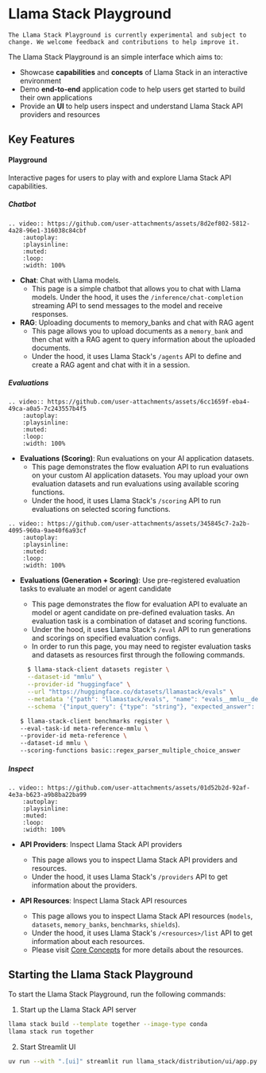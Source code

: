 # Llama Stack Playground

```{note}
The Llama Stack Playground is currently experimental and subject to change. We welcome feedback and contributions to help improve it.
```

The Llama Stack Playground is an simple interface which aims to:
- Showcase **capabilities** and **concepts** of Llama Stack in an interactive environment
- Demo **end-to-end** application code to help users get started to build their own applications
- Provide an **UI** to help users inspect and understand Llama Stack API providers and resources

## Key Features

#### Playground
Interactive pages for users to play with and explore Llama Stack API capabilities.

##### Chatbot
```{eval-rst}
.. video:: https://github.com/user-attachments/assets/8d2ef802-5812-4a28-96e1-316038c84cbf
    :autoplay:
    :playsinline:
    :muted:
    :loop:
    :width: 100%
```
- **Chat**: Chat with Llama models.
  - This page is a simple chatbot that allows you to chat with Llama models. Under the hood, it uses the `/inference/chat-completion` streaming API to send messages to the model and receive responses.
- **RAG**: Uploading documents to memory_banks and chat with RAG agent
  - This page allows you to upload documents as a `memory_bank` and then chat with a RAG agent to query information about the uploaded documents.
  - Under the hood, it uses Llama Stack's `/agents` API to define and create a RAG agent and chat with it in a session.

##### Evaluations
```{eval-rst}
.. video:: https://github.com/user-attachments/assets/6cc1659f-eba4-49ca-a0a5-7c243557b4f5
    :autoplay:
    :playsinline:
    :muted:
    :loop:
    :width: 100%
```
- **Evaluations (Scoring)**: Run evaluations on your AI application datasets.
  - This page demonstrates the flow evaluation API to run evaluations on your custom AI application datasets. You may upload your own evaluation datasets and run evaluations using available scoring functions.
  - Under the hood, it uses Llama Stack's `/scoring` API to run evaluations on selected scoring functions.

```{eval-rst}
.. video:: https://github.com/user-attachments/assets/345845c7-2a2b-4095-960a-9ae40f6a93cf
    :autoplay:
    :playsinline:
    :muted:
    :loop:
    :width: 100%
```
- **Evaluations (Generation + Scoring)**: Use pre-registered evaluation tasks to evaluate an model or agent candidate
  - This page demonstrates the flow for evaluation API to evaluate an model or agent candidate on pre-defined evaluation tasks. An evaluation task is a combination of dataset and scoring functions.
  - Under the hood, it uses Llama Stack's `/eval` API to run generations and scorings on specified evaluation configs.
  - In order to run this page, you may need to register evaluation tasks and datasets as resources first through the following commands.
  ```bash
    $ llama-stack-client datasets register \
    --dataset-id "mmlu" \
    --provider-id "huggingface" \
    --url "https://huggingface.co/datasets/llamastack/evals" \
    --metadata '{"path": "llamastack/evals", "name": "evals__mmlu__details", "split": "train"}' \
    --schema '{"input_query": {"type": "string"}, "expected_answer": {"type": "string"}, "chat_completion_input": {"type": "string"}}'
    ```

    ```bash
    $ llama-stack-client benchmarks register \
    --eval-task-id meta-reference-mmlu \
    --provider-id meta-reference \
    --dataset-id mmlu \
    --scoring-functions basic::regex_parser_multiple_choice_answer
    ```


##### Inspect
```{eval-rst}
.. video:: https://github.com/user-attachments/assets/01d52b2d-92af-4e3a-b623-a9b8ba22ba99
    :autoplay:
    :playsinline:
    :muted:
    :loop:
    :width: 100%
```
- **API Providers**: Inspect Llama Stack API providers
  - This page allows you to inspect Llama Stack API providers and resources.
  - Under the hood, it uses Llama Stack's `/providers` API to get information about the providers.

- **API Resources**: Inspect Llama Stack API resources
  - This page allows you to inspect Llama Stack API resources (`models`, `datasets`, `memory_banks`, `benchmarks`, `shields`).
  - Under the hood, it uses Llama Stack's `/<resources>/list` API to get information about each resources.
  - Please visit [Core Concepts](https://llama-stack.readthedocs.io/en/latest/concepts/index.html) for more details about the resources.

## Starting the Llama Stack Playground

To start the Llama Stack Playground, run the following commands:

1. Start up the Llama Stack API server

```bash
llama stack build --template together --image-type conda
llama stack run together
```

2. Start Streamlit UI
```bash
uv run --with ".[ui]" streamlit run llama_stack/distribution/ui/app.py
```
